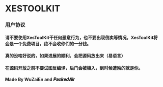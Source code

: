 # XESTOOLKIT
### 用户协议
#### 请不要使用XesToolKit干任何恶意行为，也不要出现倒卖等情况。XesToolKit将会是一个免费项目，绝不会收你们的一分钱。
#### 真的没啥好说的，如果进展的顺利，会把源码放出来（易语言）
#### 在源码开放之前不要试图反编译，后门会被植入，到时候遭殃的就是你。
#### Made By WuZaiEn and 𝑷𝒂𝒄𝒌𝒆𝒅𝑨𝒊𝒓
